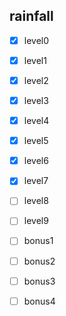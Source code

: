## rainfall

* [x] level0
* [x] level1
* [x] level2
* [x] level3
* [x] level4
* [x] level5
* [x] level6
* [x] level7
* [ ] level8
* [ ] level9

* [ ] bonus1
* [ ] bonus2
* [ ] bonus3
* [ ] bonus4